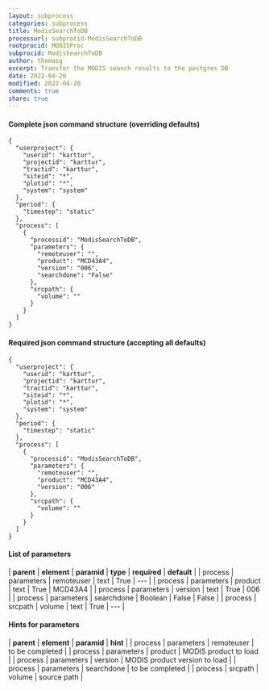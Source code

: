 ```yaml
---
layout: subprocess
categories: subprocess
title: ModisSearchToDB
processurl: subprocid-ModisSearchToDB
rootprocid: MODISProc
subprocid: ModisSearchToDB
author: thomasg
excerpt: Transfer the MODIS seanch results to the postgres DB
date: 2022-04-20
modified: 2022-04-20
comments: true
share: true
---
```


#### Complete json command structure (overriding defaults)
```
{
  "userproject": {
    "userid": "karttur",
    "projectid": "karttur",
    "tractid": "karttur",
    "siteid": "*",
    "plotid": "*",
    "system": "system"
  },
  "period": {
    "timestep": "static"
  },
  "process": [
    {
      "processid": "ModisSearchToDB",
      "parameters": {
        "remoteuser": "",
        "product": "MCD43A4",
        "version": "006",
        "searchdone": "False"
      },
      "srcpath": {
        "volume": ""
      }
    }
  ]
}
```
#### Required json command structure (accepting all defaults)
```
{
  "userproject": {
    "userid": "karttur",
    "projectid": "karttur",
    "tractid": "karttur",
    "siteid": "*",
    "plotid": "*",
    "system": "system"
  },
  "period": {
    "timestep": "static"
  },
  "process": [
    {
      "processid": "ModisSearchToDB",
      "parameters": {
        "remoteuser": "",
        "product": "MCD43A4",
        "version": "006"
      },
      "srcpath": {
        "volume": ""
      }
    }
  ]
}
```
#### List of parameters

| **parent** | **element** | **paramid** | **type** | **required** | **default** |
| process | parameters | remoteuser | text | True | --- |
| process | parameters | product | text | True | MCD43A4 |
| process | parameters | version | text | True | 006 |
| process | parameters | searchdone | Boolean | False | False |
| process | srcpath | volume | text | True | --- |

#### Hints for parameters

| **parent** | **element** | **paramid** | **hint** |
| process | parameters | remoteuser | to be completed |
| process | parameters | product | MODIS product to load |
| process | parameters | version | MODIS product version to load |
| process | parameters | searchdone | to be completed |
| process | srcpath | volume | source path |
